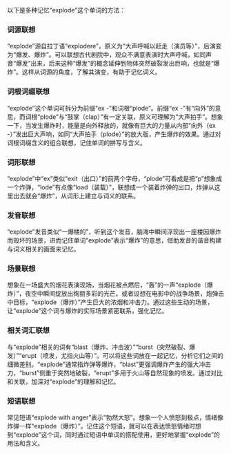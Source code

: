 以下是多种记忆“explode”这个单词的方法：

### 词源联想
“explode”源自拉丁语“explodere”，原义为“大声呼喊以赶走（演员等）”，后演变为“爆发、爆炸”。可以联想古代剧院中，观众不满意表演时大声呼喊，如同声音“爆发”出来，后来这种“爆发”的概念延伸到物体突然破裂发出巨响，也就是“爆炸”。这样从词源的角度，了解其演变，有助于记忆词义。

### 词根词缀联想
“explode”这个单词可拆分为前缀“ex -”和词根“plode”。前缀“ex -”有“向外”的意思，而词根“plode”与“鼓掌（clap）”有一定关联，原义可理解为“大声拍手”。想象一下，当发生爆炸时，能量是向外释放的，就像有巨大的力量从内部“向外（ex -）”发出巨大声响，如同“大声拍手（plode）”的放大版，产生爆炸的效果。通过对词根词缀含义的组合联想，记住单词的拼写与含义。

### 词形联想
“explode”中“ex”类似“exit（出口）”的前两个字母，“plode”可看成是把“p”想象成一个炸弹，“lode”有点像“load（装载）”，联想成一个装着炸弹的出口，炸弹从这里出去就会“爆炸”，从词形上建立与词义的联系。

### 发音联想
“explode”发音类似“一爆楼的”，听到这个发音，脑海中瞬间浮现出一座楼因爆炸而毁坏的场景，进而记住单词“explode”表示“爆炸”的意思，借助发音的谐音构建与词义相关的画面来记忆。

### 场景联想
想象在一场盛大的烟花表演现场，当烟花被点燃后，“轰”的一声“explode（爆炸）”，夜空中瞬间绽放出绚丽多彩的光芒。或者设想在电影中的战争场景，炮弹击中目标，“explode（爆炸）”产生巨大的浓烟和冲击力。通过这些生动的场景，让“explode”这个词与爆炸的实际场景紧密联系，强化记忆。

### 相关词汇联想
与“explode”相关的词有“blast（爆炸、冲击波）”“burst（突然破裂、爆发）”“erupt（喷发，尤指火山等）”。可以将这些词放在一起记忆，分析它们之间的细微差别。“explode”通常指炸弹等爆炸，“blast”更强调爆炸产生的强大冲击力，“burst”侧重于突然地破裂，“erupt”多用于火山等自然现象的喷发。通过对比和关联，加深对“explode”的理解和记忆。

### 短语联想
常见短语“explode with anger”表示“勃然大怒”。想象一个人愤怒到极点，情绪像炸弹一样“explode（爆炸）”。记住这个短语，就可以在表达愤怒情绪时想到“explode”这个词，同时通过短语中单词的搭配使用，更好地掌握“explode”的用法和含义。 